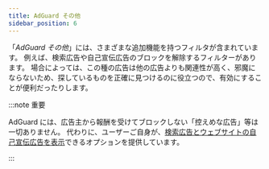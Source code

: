 ```yaml
---
title: AdGuard その他
sidebar_position: 6
---
```


「_AdGuard その他_」には、さまざまな追加機能を持つフィルタが含まれています。 例えば、検索広告や自己宣伝広告のブロックを解除するフィルターがあります。 場合によっては、この種の広告は他の広告よりも関連性が高く、邪魔にならないため、探しているものを正確に見つけるのに役立つので、有効にすることが便利だったりします。

:::note 重要

AdGuard には、広告主から報酬を受けてブロックしない「控えめな広告」等は一切ありません。 代わりに、ユーザーご自身が、[検索広告とウェブサイトの自己宣伝広告を表示](/general/ad-filtering/search-ads)できるオプションを提供しています。

:::
